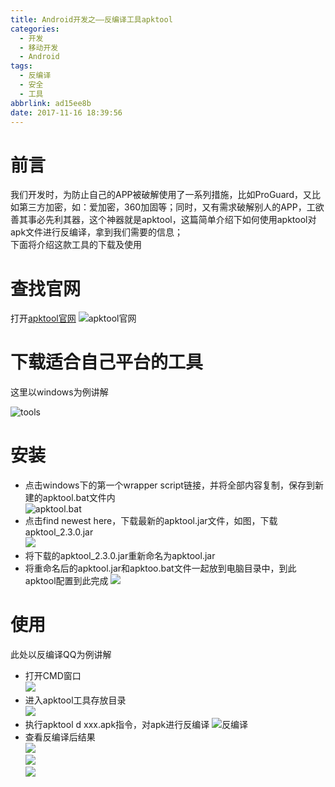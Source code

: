```yaml
---
title: Android开发之——反编译工具apktool
categories:
  - 开发
  - 移动开发
  - Android
tags:
  - 反编译
  - 安全
  - 工具
abbrlink: ad15ee8b
date: 2017-11-16 18:39:56
---
```

# 前言  
我们开发时，为防止自己的APP被破解使用了一系列措施，比如ProGuard，又比如第三方加密，如：爱加密，360加固等；同时，又有需求破解别人的APP，工欲善其事必先利其器，这个神器就是apktool，这篇简单介绍下如何使用apktool对apk文件进行反编译，拿到我们需要的信息；  
下面将介绍这款工具的下载及使用  
# 查找官网 
<!--more-->
打开[apktool官网][1]
![apktool官网][2]  

# 下载适合自己平台的工具  
这里以windows为例讲解  

![tools][3]  

# 安装 
- 点击windows下的第一个wrapper script链接，并将全部内容复制，保存到新建的apktool.bat文件内  
![apktool.bat][4]   
- 点击find newest here，下载最新的apktool.jar文件，如图，下载apktool_2.3.0.jar  
![][5]  
- 将下载的apktool_2.3.0.jar重新命名为apktool.jar  
- 将重命名后的apktool.jar和apktoo.bat文件一起放到电脑目录中，到此apktool配置到此完成
![][6]   

# 使用 

此处以反编译QQ为例讲解  
  
- 打开CMD窗口    
![][7]  
- 进入apktool工具存放目录  
![][8]  
- 执行apktool d xxx.apk指令，对apk进行反编译
![反编译][9]  
- 查看反编译后结果  
![][10]  
![][11]  
![][12]



[1]: https://ibotpeaches.github.io/Apktool/install/  
[2]: https://cdn.jsdelivr.net/gh/pgzxc/CDN/blog-image/apktool-web.png  
[3]: https://cdn.jsdelivr.net/gh/pgzxc/CDN/blog-image/apktool-tools.png
[4]: https://cdn.jsdelivr.net/gh/pgzxc/CDN/blog-image/apktool-bat.png  
[5]: https://cdn.jsdelivr.net/gh/pgzxc/CDN/blog-image/apktool-download.png
[6]: https://cdn.jsdelivr.net/gh/pgzxc/CDN/blog-image/apktool-colection.png  
[7]: https://cdn.jsdelivr.net/gh/pgzxc/CDN/blog-image/cmd-wind.png 
[8]: https://cdn.jsdelivr.net/gh/pgzxc/CDN/blog-image/cmd-into.png  
[9]: https://cdn.jsdelivr.net/gh/pgzxc/CDN/blog-image/apktool-use.png
[10]: https://cdn.jsdelivr.net/gh/pgzxc/CDN/blog-image/apktool-res1.png
[11]: https://cdn.jsdelivr.net/gh/pgzxc/CDN/blog-image/apktool-res2.png
[12]: https://cdn.jsdelivr.net/gh/pgzxc/CDN/blog-image/apktool-res3.png